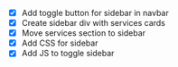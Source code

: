 - [x] Add toggle button for sidebar in navbar
- [x] Create sidebar div with services cards
- [x] Move services section to sidebar
- [x] Add CSS for sidebar
- [x] Add JS to toggle sidebar
